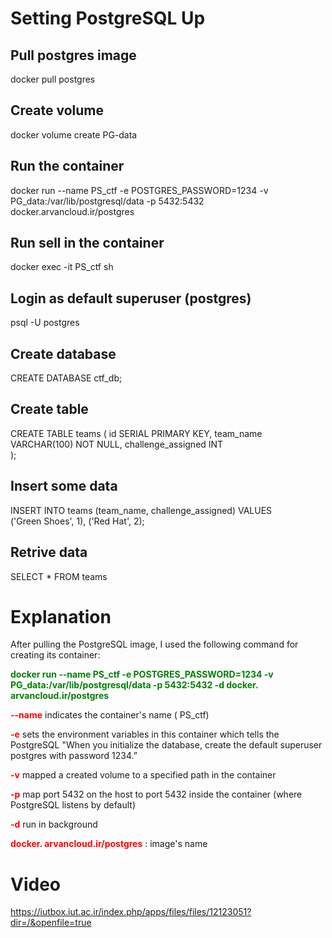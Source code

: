 # Setting PostgreSQL Up
## Pull postgres image
docker pull postgres
## Create volume
docker volume create PG-data
## Run the container
docker run --name PS_ctf -e POSTGRES_PASSWORD=1234  -v PG_data:/var/lib/postgresql/data -p 5432:5432 docker.arvancloud.ir/postgres
## Run sell in the container
docker exec -it PS_ctf sh
## Login as default superuser (postgres)
psql -U postgres
## Create database
CREATE DATABASE ctf_db;
## Create table
CREATE TABLE teams (
    id SERIAL PRIMARY KEY,
    team_name VARCHAR(100) NOT NULL,
    challenge_assigned INT                  
);
## Insert some data
INSERT INTO teams (team_name, challenge_assigned)
VALUES                    
    ('Green Shoes', 1),
    ('Red Hat', 2);
## Retrive data
SELECT * FROM teams
# Explanation
After pulling the PostgreSQL image, I used the following command for creating its container: 

<span style="color:green">**docker run --name PS_ctf -e POSTGRES_PASSWORD=1234  -v PG_data:/var/lib/postgresql/data -p 5432:5432 -d docker. arvancloud.ir/postgres**</span>

<span style="color:red">**--name** </span>indicates the container's name ( PS_ctf)

<span style="color:red">**-e** </span>
sets the environment variables in this container which tells the PostgreSQL "When you initialize the database, create the default superuser postgres with password 1234.”

<span style="color:red">**-v** </span>
mapped a created volume to a specified path in the container

<span style="color:red">**-p** </span>
map port 5432 on the host to port 5432 inside the container (where PostgreSQL listens by default)

<span style="color:red">**-d** </span> run in background

<span style="color:red">**docker. arvancloud.ir/postgres**</span>
: image's name

# Video
https://iutbox.iut.ac.ir/index.php/apps/files/files/12123051?dir=/&openfile=true
